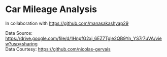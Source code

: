 # Car Mileage Analysis

In collaboration with https://github.com/manasakashyap29

Data Source: https://drive.google.com/file/d/1HnpfG2xj_6EZ7Tgle2QB9Yn_YS7r7uVA/view?usp=sharing  
Data Courtesy: https://github.com/nicolas-gervais
